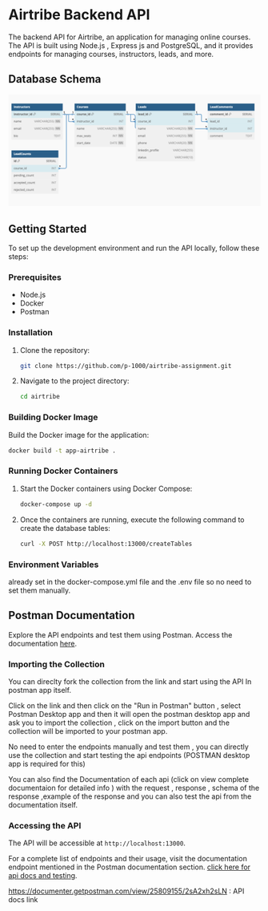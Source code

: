 # Airtribe Backend API

The backend API for Airtribe, an application for managing online courses. The API is built using Node.js , Express js and PostgreSQL, and it provides endpoints for managing courses, instructors, leads, and more.


## Database Schema

![Database Schema](./schema.png)

## Getting Started

To set up the development environment and run the API locally, follow these steps:

### Prerequisites

- Node.js 
- Docker 
- Postman

### Installation

1. Clone the repository:

    ```bash
    git clone https://github.com/p-1000/airtribe-assignment.git
    ```

2. Navigate to the project directory:

    ```bash
    cd airtribe
    ```

### Building Docker Image

Build the Docker image for the application:

```bash
docker build -t app-airtribe .
```

### Running Docker Containers

1. Start the Docker containers using Docker Compose:

    ```bash
    docker-compose up -d
    ```

2. Once the containers are running, execute the following command to create the database tables:

    ```bash
    curl -X POST http://localhost:13000/createTables
    ```

### Environment Variables

already set in the docker-compose.yml file and the .env file so no need to set them manually.

## Postman Documentation

Explore the API endpoints and test them using Postman. Access the documentation [here](https://documenter.getpostman.com/view/25809155/2sA2xh2sLN).

### Importing the Collection
You can direclty fork the collection from the link and start using the API In postman app itself. 

Click on the link and then click on the "Run in Postman" button , select Postman Desktop app and then it will open the postman desktop app and ask you to import the collection , click on the import button and the collection will be imported to your postman app.

No need to enter the endpoints manually and test them , you can directly use the collection and start testing the api endpoints (POSTMAN desktop app is required for this)

You can also find the Documentation of each api (click on view complete documentaion for detailed info ) with the request , response , schema of the response ,example of the response and you can also test the api from the documentation itself.


### Accessing the API

The API will be accessible at `http://localhost:13000`.

For a complete list of endpoints and their usage, visit the documentation endpoint mentioned in the Postman documentation section. [click here for api docs and testing](https://documenter.getpostman.com/view/25809155/2sA2xh2sLN).


https://documenter.getpostman.com/view/25809155/2sA2xh2sLN : API docs link